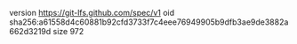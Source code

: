 version https://git-lfs.github.com/spec/v1
oid sha256:a61558d4c60881b92cfd3733f7c4eee76949905b9dfb3ae9de3882a662d3219d
size 972
